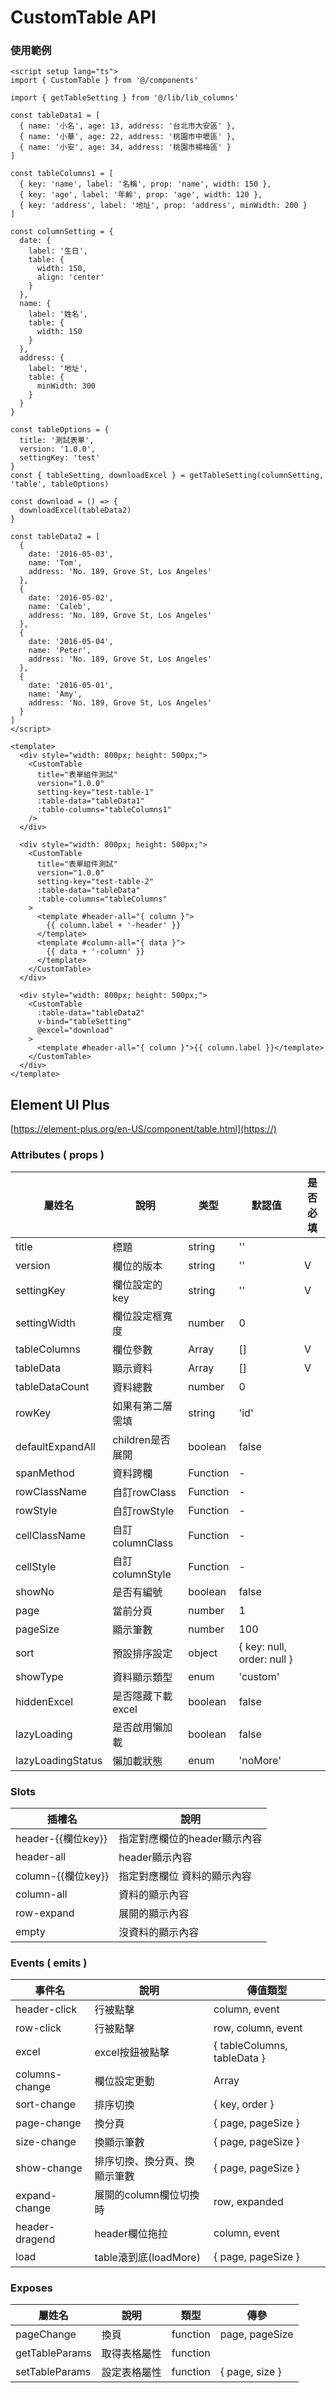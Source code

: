 # CustomTable API
### 使用範例
```vue
<script setup lang="ts">
import { CustomTable } from '@/components'

import { getTableSetting } from '@/lib/lib_columns'

const tableData1 = [
  { name: '小名', age: 13, address: '台北市大安區' },
  { name: '小華', age: 22, address: '桃園市中壢區' },
  { name: '小安', age: 34, address: '桃園市楊梅區' }
]

const tableColumns1 = [
  { key: 'name', label: '名稱', prop: 'name', width: 150 },
  { key: 'age', label: '年齡', prop: 'age', width: 120 },
  { key: 'address', label: '地址', prop: 'address', minWidth: 200 }
]

const columnSetting = {
  date: {
    label: '生日',
    table: {
      width: 150,
      align: 'center'
    }
  },
  name: {
    label: '姓名',
    table: {
      width: 150
    }
  },
  address: {
    label: '地址',
    table: {
      minWidth: 300
    }
  }
}

const tableOptions = {
  title: '測試表單',
  version: '1.0.0',
  settingKey: 'test'
}
const { tableSetting, downloadExcel } = getTableSetting(columnSetting, 'table', tableOptions)

const download = () => {
  downloadExcel(tableData2)
}

const tableData2 = [
  {
    date: '2016-05-03',
    name: 'Tom',
    address: 'No. 189, Grove St, Los Angeles'
  },
  {
    date: '2016-05-02',
    name: 'Caleb',
    address: 'No. 189, Grove St, Los Angeles'
  },
  {
    date: '2016-05-04',
    name: 'Peter',
    address: 'No. 189, Grove St, Los Angeles'
  },
  {
    date: '2016-05-01',
    name: 'Amy',
    address: 'No. 189, Grove St, Los Angeles'
  }
]
</script>

<template>
  <div style="width: 800px; height: 500px;">
    <CustomTable
      title="表單組件測試"
      version="1.0.0"
      setting-key="test-table-1"
      :table-data="tableData1"
      :table-columns="tableColumns1"
    />
  </div>

  <div style="width: 800px; height: 500px;">
    <CustomTable
      title="表單組件測試"
      version="1.0.0"
      setting-key="test-table-2"
      :table-data="tableData"
      :table-columns="tableColumns"
    >
      <template #header-all="{ column }">
        {{ column.label + '-header' }}
      </template>
      <template #column-all="{ data }">
        {{ data + '-column' }}
      </template>
    </CustomTable>
  </div>

  <div style="width: 800px; height: 500px;">
    <CustomTable
      :table-data="tableData2"
      v-bind="tableSetting"
      @excel="download"
    >
      <template #header-all="{ column }">{{ column.label }}</template>
    </CustomTable>
  </div>
</template>
```
## Element UI Plus
[https://element-plus.org/en-US/component/table.html](https://)


### Attributes ( props )
| 屬姓名           | 說明             | 类型    | 默認值                    | 是否必填 |
| ---------------- | --------------- | ------- | ------------------------ | ------- |
| title            | 標題            | string  | ''                        |         |
| version          | 欄位的版本       | string  | ''                        | V      |
| settingKey       | 欄位設定的key    | string  | ''                        | V      |
| settingWidth     | 欄位設定框寬度   | number  | 0                         |        |
| tableColumns     | 欄位參數         | Array   | []                        | V      |  
| tableData        | 顯示資料         | Array   | []                        | V      |
| tableDataCount   | 資料總數         | number  | 0                         |        |
| rowKey           | 如果有第二層需填  | string  | 'id'                      |        |
| defaultExpandAll | children是否展開 | boolean | false                     |        |
| spanMethod       | 資料跨欄         | Function | -                        |        |
| rowClassName     | 自訂rowClass    | Function | -                        |        |
| rowStyle         | 自訂rowStyle    | Function | -                        |        |
| cellClassName    | 自訂columnClass  | Function | -                        |        |
| cellStyle        | 自訂columnStyle  | Function | -                        |        |
| showNo           | 是否有編號       | boolean | false                     |        |
| page             | 當前分頁         | number  | 1                         |        |
| pageSize         | 顯示筆數         | number  | 100                       |        |
| sort             | 預設排序設定     | object  | { key: null, order: null } |        |
| showType         | 資料顯示類型     | enum    | 'custom'                   |        |
| hiddenExcel      | 是否隱藏下載excel | boolean | false                     |        |
| lazyLoading      | 是否啟用懶加載    | boolean | false                     |        |
| lazyLoadingStatus | 懶加載狀態       | enum    | 'noMore'                  |        |

### Slots
| 插槽名              | 說明                        |
| ------------------ | --------------------------- |
| header-{{欄位key}}  | 指定對應欄位的header顯示內容 |
| header-all          | header顯示內容              |
| column-{{欄位key}}  | 指定對應欄位 資料的顯示內容   |
| column-all          | 資料的顯示內容              |
| row-expand       | 展開的顯示內容              |
| empty               | 沒資料的顯示內容            |

### Events ( emits )
| 事件名         | 說明                       | 傳值類型                     |
| -------------- | ------------------------- | ---------------------------- |
| header-click   | 行被點擊                   | column, event                |
| row-click      | 行被點擊                   | row, column, event           |
| excel          | excel按鈕被點擊            | { tableColumns, tableData }  |
| columns-change | 欄位設定更動               | Array                        |
| sort-change    | 排序切換                   | { key, order }               |
| page-change    | 換分頁                     | { page, pageSize }           |
| size-change    | 換顯示筆數                 | { page, pageSize }           |
| show-change    | 排序切換、換分頁、換顯示筆數 | { page, pageSize }           |
| expand-change  | 展開的column欄位切換時      | row, expanded                |
| header-dragend | header欄位拖拉             | column, event                |
| load           | table滾到底(loadMore)      | { page, pageSize } |

### Exposes
| 屬姓名         | 說明         | 類型     | 傳參               |
| -------------- | ----------- | -------- | ------------------ |
| pageChange     | 換頁         | function | page, pageSize     |
| getTableParams | 取得表格屬性 | function |                    |
| setTableParams | 設定表格屬性 | function | { page, size } |
